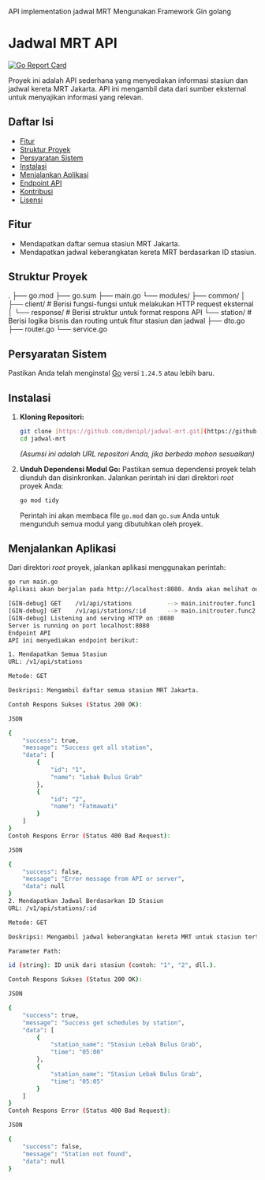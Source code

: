 API implementation jadwal MRT Mengunakan Framework Gin golang



# Jadwal MRT API

[![Go Report Card](https://goreportcard.com/badge/github.com/denipl/jadwal-mrt.git)](https://goreportcard.com/report/github.com/denipl/jadwal-mrt.git)

Proyek ini adalah API sederhana yang menyediakan informasi stasiun dan jadwal kereta MRT Jakarta. API ini mengambil data dari sumber eksternal untuk menyajikan informasi yang relevan.

## Daftar Isi
- [Fitur](#fitur)
- [Struktur Proyek](#struktur-proyek)
- [Persyaratan Sistem](#persyaratan-sistem)
- [Instalasi](#instalasi)
- [Menjalankan Aplikasi](#menjalankan-aplikasi)
- [Endpoint API](#endpoint-api)
- [Kontribusi](#kontribusi)
- [Lisensi](#lisensi)

## Fitur
- Mendapatkan daftar semua stasiun MRT Jakarta.
- Mendapatkan jadwal keberangkatan kereta MRT berdasarkan ID stasiun.

## Struktur Proyek
.
├── go.mod
├── go.sum
├── main.go
└── modules/
├── common/
│   ├── client/     # Berisi fungsi-fungsi untuk melakukan HTTP request eksternal
│   └── response/   # Berisi struktur untuk format respons API
└── station/        # Berisi logika bisnis dan routing untuk fitur stasiun dan jadwal
├── dto.go
├── router.go
└── service.go


## Persyaratan Sistem
Pastikan Anda telah menginstal [Go](https://golang.org/dl/) versi `1.24.5` atau lebih baru.

## Instalasi

1.  **Kloning Repositori:**
    ```bash
    git clone [https://github.com/denipl/jadwal-mrt.git](https://github.com/denipl/jadwal-mrt.git)
    cd jadwal-mrt
    ```
    *(Asumsi ini adalah URL repositori Anda, jika berbeda mohon sesuaikan)*

2.  **Unduh Dependensi Modul Go:**
    Pastikan semua dependensi proyek telah diunduh dan disinkronkan. Jalankan perintah ini dari direktori *root* proyek Anda:
    ```bash
    go mod tidy
    ```
    Perintah ini akan membaca file `go.mod` dan `go.sum` Anda untuk mengunduh semua modul yang dibutuhkan oleh proyek.

## Menjalankan Aplikasi

Dari direktori *root* proyek, jalankan aplikasi menggunakan perintah:

```bash
go run main.go
Aplikasi akan berjalan pada http://localhost:8080. Anda akan melihat output di terminal yang menunjukkan endpoint yang terdaftar dan port yang digunakan.

[GIN-debug] GET    /v1/api/stations          --> main.initrouter.func1 (3 handlers)
[GIN-debug] GET    /v1/api/stations/:id      --> main.initrouter.func2 (3 handlers)
[GIN-debug] Listening and serving HTTP on :8080
Server is running on port localhost:8080
Endpoint API
API ini menyediakan endpoint berikut:

1. Mendapatkan Semua Stasiun
URL: /v1/api/stations

Metode: GET

Deskripsi: Mengambil daftar semua stasiun MRT Jakarta.

Contoh Respons Sukses (Status 200 OK):

JSON

{
    "success": true,
    "message": "Success get all station",
    "data": [
        {
            "id": "1",
            "name": "Lebak Bulus Grab"
        },
        {
            "id": "2",
            "name": "Fatmawati"
        }
    ]
}
Contoh Respons Error (Status 400 Bad Request):

JSON

{
    "success": false,
    "message": "Error message from API or server",
    "data": null
}
2. Mendapatkan Jadwal Berdasarkan ID Stasiun
URL: /v1/api/stations/:id

Metode: GET

Deskripsi: Mengambil jadwal keberangkatan kereta MRT untuk stasiun tertentu berdasarkan ID stasiun.

Parameter Path:

id (string): ID unik dari stasiun (contoh: "1", "2", dll.).

Contoh Respons Sukses (Status 200 OK):

JSON

{
    "success": true,
    "message": "Success get schedules by station",
    "data": [
        {
            "station_name": "Stasiun Lebak Bulus Grab",
            "time": "05:00"
        },
        {
            "station_name": "Stasiun Lebak Bulus Grab",
            "time": "05:05"
        }
    ]
}
Contoh Respons Error (Status 400 Bad Request):

JSON

{
    "success": false,
    "message": "Station not found",
    "data": null
}

